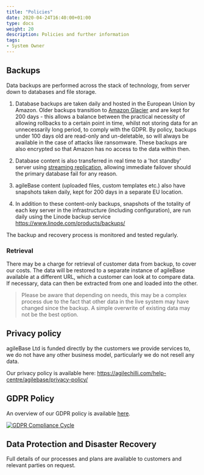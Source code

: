 ```yaml
---
title: "Policies"
date: 2020-04-24T16:40:00+01:00
type: docs
weight: 20
description: Policies and further information
tags:
- System Owner
---
```

## Backups
Data backups are performed across the stack of technology, from server down to databases and file storage.

1) Database backups are taken daily and hosted in the European Union by Amazon. Older backups transition to [Amazon Glacier](https://aws.amazon.com/glacier/) and are kept for 200 days - this allows a balance between the practical necessity of allowing rollbacks to a certain point in time, whilst not storing data for an unnecessarily long period, to comply with the GDPR.
By policy, backups under 100 days old are read-only and un-deletable, so will always be available in the case of attacks like ransomware.
These backups are also encrypted so that Amazon has no access to the data within then.

2) Database content is also transferred in real time to a 'hot standby' server using [streaming replication](https://www.postgresql.org/docs/current/warm-standby.html#STREAMING-REPLICATION), allowing immediate failover should the primary database fail for any reason.

3) agileBase content (uploaded files, custom templates etc.) also have snapshots taken daily, kept for 200 days in a separate EU location.

4) In addition to these content-only backups, snapshots of the totality of each key server in the infrastructure (including configuration), are run daily using the Linode backup service https://www.linode.com/products/backups/

The backup and recovery process is monitored and tested regularly.

### Retrieval
There may be a charge for retrieval of customer data from backup, to cover our costs. The data will be restored to a separate instance of agileBase available at a different URL, which a customer can look at to compare data. If necessary, data can then be extracted from one and loaded into the other.

> Please be aware that depending on needs, this may be a complex process due to the fact that other data in the live system may have changed since the backup. A simple overwrite of existing data may not be the best option.

## Privacy policy

agileBase Ltd is funded directly by the customers we provide services to, we do not have any other business model, particularly we do not resell any data.

Our privacy policy is available here: https://agilechilli.com/help-centre/agilebase/privacy-policy/

## GDPR Policy

An overview of our GDPR policy is available [here](/gdpr-overview.pdf).

[![GDPR Compliance Cycle](/gdpr-compliance-cycle.png)](/gdpr-overview.pdf)

## Data Protection and Disaster Recovery

Full details of our processes and plans are available to customers and relevant parties on request.
